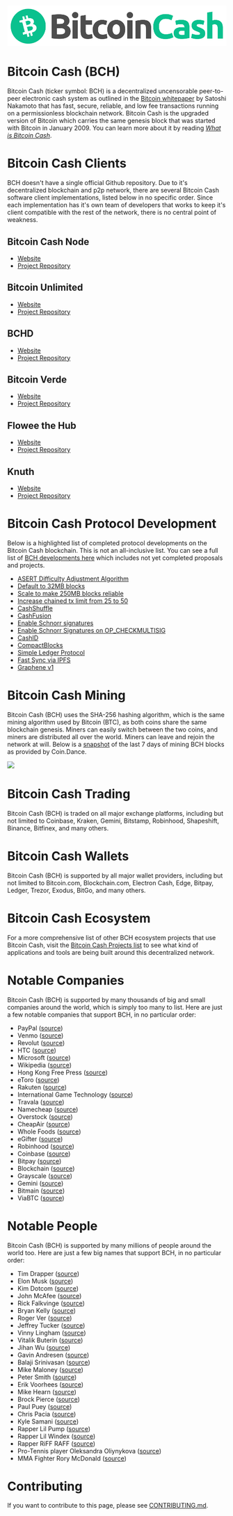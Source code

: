 ![Bitcoin Cash BCH](bitcoin-cash-bch-logo-hero.png "Bitcoin Cash BCH logo")

# Bitcoin Cash (BCH)

Bitcoin Cash (ticker symbol: BCH) is a decentralized uncensorable peer-to-peer electronic cash system as outlined in the [Bitcoin whitepaper](http://bitcoin.com/bitcoin.pdf) by Satoshi Nakamoto that has fast, secure, reliable, and low fee transactions running on a permissionless blockchain network. Bitcoin Cash is the upgraded version of Bitcoin which carries the same genesis block that was started with Bitcoin in January 2009. You can learn more about it by reading *[What is Bitcoin Cash](https://bitcoincash.substack.com/p/what-is-bitcoin-cash-bch)*.

# Bitcoin Cash Clients

BCH doesn't have a single official Github repository. Due to it's decentralized blockchain and p2p network, there are several Bitcoin Cash software client implementations, listed below in no specific order. Since each implementation has it's own team of developers that works to keep it's client compatible with the rest of the network, there is no central point of weakness.

## Bitcoin Cash Node
* [Website](https://bitcoincashnode.org/) 
* [Project Repository](https://gitlab.com/bitcoin-cash-node/bitcoin-cash-node)

## Bitcoin Unlimited 
* [Website](https://www.bitcoinunlimited.info/) 
* [Project Repository](https://github.com/BitcoinUnlimited/BitcoinUnlimited)

## BCHD
* [Website](https://bchd.cash/) 
* [Project Repository](https://github.com/gcash/bchd)

## Bitcoin Verde
* [Website](https://bitcoinverde.org/documentation/) 
* [Project Repository](https://github.com/SoftwareVerde/bitcoin-verde)

## Flowee the Hub
* [Website](https://flowee.org/) 
* [Project Repository](https://gitlab.com/FloweeTheHub)

## Knuth
* [Website](http://kth.cash/) 
* [Project Repository](https://github.com/k-nuth/kth)

# Bitcoin Cash Protocol Development

Below is a highlighted list of completed protocol developments on the Bitcoin Cash blockchain. This is not an all-inclusive list. You can see a full list of [BCH developments here](https://cash.coin.dance/development) which includes not yet completed proposals and projects.

* [ASERT Difficulty Adjustment Algorithm](https://upgradespecs.bitcoincashnode.org/2020-11-15-asert/)
* [Default to 32MB blocks](https://github.com/Bitcoin-ABC/bitcoin-abc/commit/699f4b867318486b915bd2d3b2102fb49ec652f1#diff-cbe22f30d7e480617350ef6ceca97d0c)
* [Scale to make 250MB blocks reliable](https://flowee.org/releases/201906-release/)
* [Increase chained tx limit from 25 to 50](https://github.com/Bitcoin-ABC/bitcoin-abc/commit/f265c59f93dad03dcdcd09b77c0d9692afe9ddc6)
* [CashShuffle](https://github.com/cashshuffle/cashshuffle-electron-cash-plugin/wiki/Protocol-Description)
* [CashFusion](https://github.com/cashshuffle/spec/blob/master/CASHFUSION.md)
* [Enable Schnorr signatures](https://github.com/bitcoincashorg/bitcoincash.org/blob/master/spec/2019-05-15-schnorr.md)
* [Enable Schnorr Signatures on OP_CHECKMULTISIG](https://github.com/bitcoincashorg/bitcoincash.org/pull/375)
* [CashID](https://gitlab.com/cashid/protocol-specification)
* [CompactBlocks](https://bitco.in/forum/threads/buip051-passed-add-compactblocks-support.2017/)
* [Simple Ledger Protocol](https://www.reddit.com/r/btc/comments/8zxfu5/introducing_simple_ledger_protocol_slp_a_token/)
* [Fast Sync via IPFS](https://medium.com/@bchd.cash/announcing-bchd-0-13-0-beta2-with-fast-sync-mode-4d4b741d27c5)
* [Graphene v1](https://github.com/BitcoinUnlimited/BitcoinUnlimited/pull/973)

# Bitcoin Cash Mining

Bitcoin Cash (BCH) uses the SHA-256 hashing algorithm, which is the same mining algorithm used by Bitcoin (BTC), as both coins share the same blockchain genesis. Miners can easily switch between the two coins, and miners are distributed all over the world. Miners can leave and rejoin the network at will. Below is a [snapshot](https://cash.coin.dance/blocks/thisweek) of the last 7 days of mining BCH blocks as provided by Coin.Dance.

<img src="https://cash.coin.dance/blocks/image/thisweek.png"/>

# Bitcoin Cash Trading

Bitcoin Cash (BCH) is traded on all major exchange platforms, including but not limited to Coinbase, Kraken, Gemini, Bitstamp, Robinhood, Shapeshift, Binance, Bitfinex, and many others. 

# Bitcoin Cash Wallets

Bitcoin Cash (BCH) is supported by all major wallet providers, including but not limited to Bitcoin.com, Blockchain.com, Electron Cash, Edge, Bitpay, Ledger, Trezor, Exodus, BitGo, and many others.

# Bitcoin Cash Ecosystem 

For a more comprehensive list of other BCH ecosystem projects that use Bitcoin Cash, visit the [Bitcoin Cash Projects list](https://www.bitcoin.com/bitcoin-cash-projects/) to see what kind of applications and tools are being built around this decentralized network. 

# Notable Companies 

Bitcoin Cash (BCH) is supported by many thousands of big and small companies around the world, which is simply too many to list. Here are just a few notable companies that support BCH, in no particular order:

* PayPal ([source](https://www.reuters.com/article/paypal-cryptocurrency/paypal-to-allow-cryptocurrency-buying-selling-and-shopping-on-its-network-idINL1N2HB14U))
* Venmo ([source](https://www.theverge.com/2020/10/21/21527288/paypal-cryptocurrency-support-buy-sell-venmo-bitcoin ))
* Revolut ([source](https://techcrunch.com/2018/05/23/revolut-adds-ripple-and-bitcoin-cash-support/))
* HTC ([source](https://www.engadget.com/2019-09-16-htc-exodus-1-bitcoin-cash-partnership.html))
* Microsoft ([source](https://www.trustnodes.com/2018/03/13/microsoft-starts-accepting-bitcoin-cash))
* Wikipedia ([source](https://coinrivet.com/wikipedia-is-now-accepting-bitcoin-cash-donations/ ))
* Hong Kong Free Press ([source](https://finance.yahoo.com/news/hong-kong-free-press-accepts-115303129.html))
* eToro ([source](https://aithority.com/technology/cryptocurrency/etoro-adds-bitcoin-cash/))
* Rakuten ([source](https://cryptonews.com/news/giant-rakuten-to-let-customers-charge-e-pay-accounts-with-bt-9343.htm))
* International Game Technology ([source](https://www.coindesk.com/igt-patents-bitcoin-gambling-funding))
* Travala ([source](https://blog.travala.com/travala-com-and-bitcoin-com-empower-over-four-million-travellers-to-save-on-hotel-stays/))
* Namecheap ([source](https://news.bitcoin.com/namecheap-lets-you-buy-a-domain-and-host-your-website-with-bitcoin-cash/))
* Overstock ([source](https://www.finextra.com/newsarticle/30939/online-retailer-overstock-starts-accepting-bitcoin-cash-and-ethereum))
* CheapAir ([source](https://www.prnewswire.com/news-releases/cheapaircom-and-bitcoincom-partner-to-serve-bitcoin-cash-travelers-300893373.html))
* Whole Foods ([source](https://www.fastcompany.com/90348494/the-winklevoss-twins-want-to-take-cryptocurrency-mainstream))
* eGifter ([source](https://www.egifter.com/buy-gift-cards-with-bitcoin-cash))
* Robinhood ([source](https://www.cnbc.com/2018/07/12/trading-app-robinhood-adds-two-new-cryptocurrencies-despite-bear-marke.html))
* Coinbase ([source](https://finance.yahoo.com/news/coinbase-adds-buying-selling-bitcoin-cash-094008738.html))
* Bitpay ([source](https://news.bitcoin.com/payment-platform-bitpay-adds-bitcoin-cash-settlement-services/))
* Blockchain ([source](https://www.macobserver.com/news/product-news/blockchain-info-support-bitcoin-cash/))
* Grayscale ([source](https://grayscale.co/bitcoin-cash-trust/))
* Gemini ([source](https://www.forbes.com/sites/michaeldelcastillo/2018/05/14/winklevoss-brothers-bitcoin-exchange-adds-zcash/))
* Bitmain ([source](https://www.nytimes.com/2017/07/25/business/dealbook/bitcoin-cash-split.html))
* ViaBTC ([source](https://www.nytimes.com/2017/07/25/business/dealbook/bitcoin-cash-split.html))

# Notable People 

Bitcoin Cash (BCH) is supported by many millions of people around the world too. Here are just a few big names that support BCH, in no particular order:

* Tim Drapper ([source](https://news.bitcoin.com/tim-draper-heaps-praise-on-bitcoin-cash/))
* Elon Musk ([source](https://www.independent.co.uk/life-style/gadgets-and-tech/bitcoin-buy-guide-how-to-b1821972.html))
* Kim Dotcom ([source](https://www.financemagnates.com/cryptocurrency/bitcoin-cash-bch-soars-after-kim-dotcom-support/))
* John McAfee ([source](https://moneymorning.com/2017/11/15/john-mcafee-says-you-cant-deny-the-reality-of-bitcoin-cash/ ))
* Rick Falkvinge ([source](https://www.wired.com/beyond-the-beyond/2017/11/rick-falkvinge-bitcoin-cash-manifesto/))
* Bryan Kelly ([source](https://www.cnbc.com/2018/05/21/crypto-investor-brian-kelly-makes-the-case-for-bitcoin-cash.html))
* Roger Ver ([source](https://www.cnbc.com/2018/05/15/why-bitcoin-jesus-is-so-bullish-about-bitcoin-cash.html))
* Jeffrey Tucker ([source](https://www.youtube.com/watch?v=O_2IFV7zKe4))
* Vinny Lingham ([source](https://www.cnbc.com/2018/01/25/vinny-lingham-thinks-bitcoin-cash-will-outpace-bitcoin-in-the-future.html))
* Vitalik Buterin  ([source](https://decrypt.co/7885/vitalik-buterin-bitcoin-cash-ethereum-scalability))
* Jihan Wu ([source](https://coinmarketcap.com/headlines/news/first-ever-bitcoin-cash-bch-option-to-be-launched-by-bitmain-founder-jihan-wu/))
* Gavin Andresen ([source](https://twitter.com/gavinandresen/status/929377620000681984))
* Balaji Srinivasan ([source](https://twitter.com/balajis/status/956662721465827329))
* Mike Maloney ([source](https://twitter.com/mike_maloney/status/1348640138470051846))
* Peter Smith ([source](https://twitter.com/OneMorePeter/status/931311757116694528))
* Erik Voorhees ([source](https://twitter.com/ErikVoorhees/status/892745848106307584))
* Mike Hearn ([source](https://www.ccn.com/think-heretical-thoughts-mike-hearn-tells-bitcoin-cash/))
* Brock Pierce ([source](https://twitter.com/brockpierce/status/1031536253894840320))
* Paul Puey ([source](https://twitter.com/paullinator/status/943520781086031873))
* Chris Pacia ([source](https://news.bitcoin.com/developers-unveil-two-new-bitcoin-cash-full-node-clients-written-in-go/))
* Kyle Samani ([source](https://www.forbes.com/sites/laurashin/2017/11/12/bitcoin-cash-skyrockets-bitcoin-price-drops-as-civil-war-continues/))
* Rapper Lil Pump ([source](https://cheddar.com/media/ceo-of-sweet-talks-nft-partnership-with-rapper-lil-pump))
* Rapper Lil Windex ([source](https://www.youtube.com/watch?v=nAMRFDs9iOs))
* Rapper RiFF RAFF ([source](https://twitter.com/DavidShares/status/1384507667188682753))
* Pro-Tennis player Oleksandra Oliynykova ([source](https://zephyrnet.com/this-tennis-pro-is-auctioning-part-of-her-arm-as-an-nft/))
* MMA Fighter Rory McDonald ([source](https://www.newsbtc.com/news/mma-champ-rory-mcdonald-teamed-bitcoin-cash/))

# Contributing 

If you want to contribute to this page, please see [CONTRIBUTING.md](/CONTRIBUTING.md).
